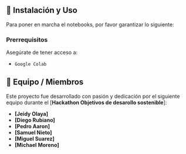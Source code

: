 # 
## 🚀 Instalación y Uso

Para poner en marcha el notebooks, por favor garantizar lo siguiente:

### Prerrequisitos
Asegúrate de tener acceso a:
- `Google Colab`

## 👥 Equipo / Miembros

Este proyecto fue desarrollado con pasión y dedicación por el siguiente equipo durante el [**Hackathon Objetivos de desarollo sostenible**]:

* **[Jeidy Olaya]**
* **[Diego Rubiano]**     
* **[Pedro Aaron]**
* **[Samuel Nieto]**
* **[Miguel Suarez]**
* **[Michael Moreno]**
